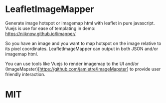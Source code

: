 # LeafletImageMapper
Generate image hotspot or imagemap html with leaflet in pure javascript.  Vuejs is use for ease of templating in demo: https://niiknow.github.io/limapper/

So you have an image and you want to map hotspot on the image relative to its pixel coordinates.  LeafletImageMapper can output in both JSON and/or imagemap html.  

You can use tools like Vuejs to render imagemap to the UI and/or (ImageMapster)[https://github.com/jamietre/ImageMapster] to provide user friendly interaction.

# MIT
